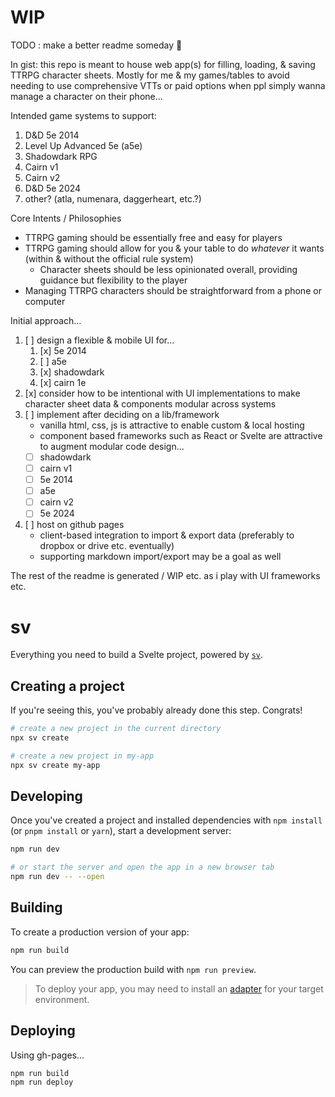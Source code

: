 # WIP

TODO : make a better readme someday 🙂

In gist: this repo is meant to house web app(s) for filling, loading, & saving TTRPG character sheets. Mostly for me & my games/tables to avoid needing to use comprehensive VTTs or paid options when ppl simply wanna manage a character on their phone...

Intended game systems to support:

1. D&D 5e 2014
1. Level Up Advanced 5e (a5e)
1. Shadowdark RPG
1. Cairn v1
1. Cairn v2
1. D&D 5e 2024
1. other? (atla, numenara, daggerheart, etc.?)

Core Intents / Philosophies

- TTRPG gaming should be essentially free and easy for players
- TTRPG gaming should allow for you & your table to do _whatever_ it wants (within & without the official rule system)
  - Character sheets should be less opinionated overall, providing guidance but flexibility to the player
- Managing TTRPG characters should be straightforward from a phone or computer

Initial approach...

1. [ ] design a flexible & mobile UI for...
   1. [x] 5e 2014
   1. [ ] a5e
   1. [x] shadowdark
   1. [x] cairn 1e
1. [x] consider how to be intentional with UI implementations to make character sheet data & components modular across systems
1. [ ] implement after deciding on a lib/framework
   - vanilla html, css, js is attractive to enable custom & local hosting
   - component based frameworks such as React or Svelte are attractive to augment modular code design...
   - [ ] shadowdark
   - [ ] cairn v1
   - [ ] 5e 2014
   - [ ] a5e
   - [ ] cairn v2
   - [ ] 5e 2024
1. [ ] host on github pages
   - client-based integration to import & export data (preferably to dropbox or drive etc. eventually)
   - supporting markdown import/export may be a goal as well

The rest of the readme is generated / WIP etc. as i play with UI frameworks etc.

# sv

Everything you need to build a Svelte project, powered by [`sv`](https://github.com/sveltejs/cli).

## Creating a project

If you're seeing this, you've probably already done this step. Congrats!

```bash
# create a new project in the current directory
npx sv create

# create a new project in my-app
npx sv create my-app
```

## Developing

Once you've created a project and installed dependencies with `npm install` (or `pnpm install` or `yarn`), start a development server:

```bash
npm run dev

# or start the server and open the app in a new browser tab
npm run dev -- --open
```

## Building

To create a production version of your app:

```bash
npm run build
```

You can preview the production build with `npm run preview`.

> To deploy your app, you may need to install an [adapter](https://svelte.dev/docs/kit/adapters) for your target environment.

## Deploying

Using gh-pages...

```bash
npm run build
npm run deploy
```
